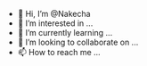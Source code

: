 - 👋 Hi, I’m @Nakecha
- 👀 I’m interested in ...
- 🌱 I’m currently learning ...
- 💞️ I’m looking to collaborate on ...
- 📫 How to reach me ...

<!---
Nakecha/Nakecha is a ✨ special ✨ repository because its `README.md` (this file) appears on your GitHub profile.
You can click the Preview link to take a look at your changes.
--->
